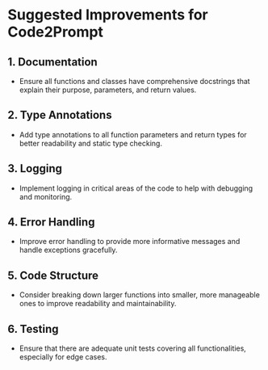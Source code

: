 # Suggested Improvements for Code2Prompt

## 1. Documentation
- Ensure all functions and classes have comprehensive docstrings that explain their purpose, parameters, and return values.

## 2. Type Annotations
- Add type annotations to all function parameters and return types for better readability and static type checking.

## 3. Logging
- Implement logging in critical areas of the code to help with debugging and monitoring.

## 4. Error Handling
- Improve error handling to provide more informative messages and handle exceptions gracefully.

## 5. Code Structure
- Consider breaking down larger functions into smaller, more manageable ones to improve readability and maintainability.

## 6. Testing
- Ensure that there are adequate unit tests covering all functionalities, especially for edge cases.
